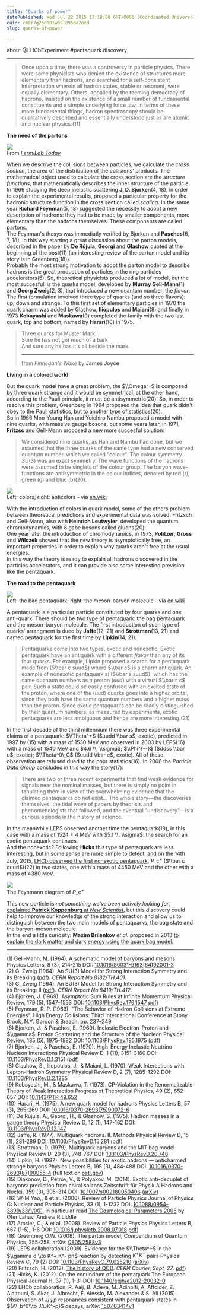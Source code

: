 ```yaml
---
title: "Quarks of power"
datePublished: Wed Jul 22 2015 13:18:00 GMT+0000 (Coordinated Universal Time)
cuid: cm8r7g2od001w09l8958a2oxd
slug: quarks-of-power

---
```



about @LHCbExperiment #pentaquark discovery

* * *

> Once upon a time, there was a controversy in particle physics. There were some physicists who denied the existence of structures more elementary than hadrons, and searched for a self-consistent interpretation wherein all hadron states, stable or resonant, were equally elementary. Others, appalled by the teeming democracy of hadrons, insisted on the existence of a small number of fundamental constituents and a simple underlying force law. In terms of these more fundamental things, hadron spectroscopy should be qualitatively described and essentially understood just as are atomic and nuclear physics.(11)

**The need of the partons**

![](https://cdn.hashnode.com/res/hashnode/image/upload/v1743070957399/5bf58790-077e-4416-ad20-2a0c42da5f54.jpeg)  
From [_FermiLab Today_](http://www.fnal.gov/pub/today/archive/archive_2012/today12-05-04_NutshellReadMore.html)

When we descrive the collisions between particles, we calculate the _cross section_, the area of the distribution of the collisions' products. The mathematical object used to calculate the cross section are the _structure functions_, that mathematically describes the inner structure of the particle. In 1969 studying the deep inelastic scattering **J. D. Bjorken**(4, 18), in order to explain the experimental results, proposed a particular property for the hadronic structure function in the cross section called _scaling_. In the same year **Richard Feynman**(5, 18) suggested the necessity to adopt a new description of hadrons: they had to be made by smaller components, more elementary than the hadrons themselves. These components are called partons.  
The Feynman's thesys was immediatly verified by Bjorken and **Paschos**(6, 7, 18), in this way starting a great discussion about the parton models, described in the paper by **De Rújula**, **Georgi** and **Glashow** quoted at the beginning of the post(11) (an interesting review of the parton model and its story is in Greenberg(18)).  
Probably the most strong motivation to adopt the parton model to describe hadrons is the great production of particles in the ring particles accelerators(5). So, theoretical physicists produced a lot of model, but the most succesfull is the quarks model, developed by **Murray Gell-Mann**(1) and **Georg Zweig**(2, 3), that introduced a new quantum number, the _flavor_. The first formulation involved three type of quarks (and so three flavors): up, down and strange. To this first set of elementary particles in 1970 the quark charm was added by Glashow, **Iliopulos** and **Maiani**(8) and finally in 1973 **Kobayashi** and **Maskawa**(9) completed the family with the two last quark, top and bottom, named by **Harari**(10) in 1975.

> Three quarks for Muster Mark!  
> Sure he has not got much of a bark  
> And sure any he has it's all beside the mark.
> 
> * * *
> 
> from _Finnegan's Wake_ by **James Joyce**

**Living in a colored world**

But the quark model have a great problem, the $\\Omega^-$ is composed by three quark strange and it would be symmetrical; at the other hand, according to the Pauli principle, it must be antisymmetric(20). So, in order to resolve this problem, Greenberg in 1964 proposed the idea that quark didn't obey to the Pauli statistics, but to another type of statistics(20).  
So in 1966 Moo-Young Han and Yoichiro Nambu proposed a model with nine quarks, with massive gauge bosons, but some years later, in 1971, **Fritzsc** and Gell-Mann proposed a new more succesful solution:

> We considered nine quarks, as Han and Nambu had done, but we assumed that the three quarks of the same type had a new conserved quantum number, which we called "colour". The colour symmetry $SU(3)$ was an exact symmetry. The wave functions of the hadrons were assumed to be singlets of the colour group. The baryon wave-functions are antisymmetric in the colour indices, denoted by red (r), green (g) and blue (b)(20).

![](https://cdn.hashnode.com/res/hashnode/image/upload/v1743070958796/a60dd169-930b-459e-ad67-d93795c0b6e1.jpeg)  
Left: colors; right: anticolors - via [en.wiki](https://en.wikipedia.org/wiki/Color_charge)

With the introduction of colors in quark model, some of the others problem between theoretical predictions and experimental data was solved: Fritzsch and Gell-Mann, also with **Heinrich Leutwyler**, developed the quantum chromodynamics, with 8 gabe bosons called gluons(20).  
One year later the introduction of chromodynamics, in 1973, **Politzer**, **Gross** and **Wilczek** showed that the new theory is asymptotically free, an important properties in order to explain why quarks aren't free at the usual energies.  
In this way the theory is ready to explain all hadrons discovered in the particles accelerators, and it can provide also some interesting prevision like the pentaquark.

**The road to the pentaquark**

![](https://cdn.hashnode.com/res/hashnode/image/upload/v1743070960015/0d9e2e39-b860-4970-8334-a57b817d6a88.jpeg)  
Left: the bag pentaquark; right: the meson-baryon molecule - via [en.wiki](https://en.wikipedia.org/wiki/Pentaquark)

A pentaquark is a particular particle constituted by four quarks and one anti-quark. There should be two type of pentaquark: the bag pentaquark and the meson-baryon molecule. The first introduction of such type of quarks' arrangment is dued by **Jaffe**(12, 21) and **Strottman**(13, 21) and named pentaquark for the first time by **Lipkin**(14, 21).

> Pentaquarks come into two types, exotic and nonexotic. Exotic pentaquark have an antiquark with a different _flavor_ than any of its four quarks. For example, Lipkin proposed a search for a pentaquark made from ($\\bar c suud$) where $\\bar c$ is a charm antiquark. An example of nonexotic pentaquark si ($\\bar s suud$), which has the same quantum numbers as a proton ($uud$) with a virtual $\\bar s s$ pair. Such a state could be easily confused with an excited state of the proton, where one of the ($uud$) quarks goes into a higher orbital, since they both have the same quantum numbers and a higher mass than the proton. Since exotic pentaquarks can be readly distinguished by their quantum numbers, as measured by experiments, exotic pentaquarks are less ambiguous and hence are more interesting.(21)

In the first decade of the third millennium there was three experimental claims of a pentaquark: $\\Theta^+$ ($uudd \\bar s$, exotic), predicted in 1997 by (15) with a mass of 1530 MeV and observed in 2003 by LEPS(16) with a mass of 1540 MeV and $4.6 \\, \\sigma$; $\\Phi^{--}$ ($ddss \\bar u$, exotic); $\\Theta^0\_C$ ($uudd \\bar c$, exotic). All of these observation are refused dued to the poor statistics(16). In 2008 the _Particle Data Group_ concluded in this way the story(17):

> There are two or three recent experiments that find weak evidence for signals near the nominal masses, but there is simply no point in tabulating them in view of the overwhelming evidence that the claimed pentaquarks do not exist... The whole story—the discoveries themselves, the tidal wave of papers by theorists and phenomenologists that followed, and the eventual "undiscovery"—is a curious episode in the history of science.

In the meanwhile LEPS observed another time the pentaquark(19), in this case with a mass of 1524 ± 4 MeV with $5.1 \\, \\sigma$: the search for an exotic pentaquark continues.  
And the nonexotic? Following **Hicks** this type of pentaquark are less interesting, but in some sense are more simple to detect, and on the 14th July, 2015, [LHCb observed the first nonexotic pentaquark](http://lhcb-public.web.cern.ch/lhcb-public/Welcome.html#Penta), $P\_c^+$ ($\\bar c cuud$)(22) in two states, one with a mass of 4450 MeV and the other with a mass of 4380 MeV.

![](https://cdn.hashnode.com/res/hashnode/image/upload/v1743070961494/682f27f6-2c65-4163-a6fd-50118eb4f4cf.jpeg)  
The Feynmann diagram of $P\_c^+$

This new particle is _not something we've been actively looking for_, [explained **Patrick Koppenburg** at _New Scientist_](https://www.newscientist.com/article/dn27892-pentaquark-discovery-at-lhc-shows-long-sought-new-form-of-matter/), but this discovery could help to improve our knowledge of the strong interaction and allow us to distinguish between the two main models of pentaquarks, the bag state and the baryon-meson molecule.  
In the end a little curiosity: **Maxim Brilenkov** _et al._ proposed in 2013 [to explain the dark matter and dark energy using the quark bag model](http://arxiv.org/abs/1304.7521).

* * *

(1) Gell-Mann, M. (1964). A schematic model of baryons and mesons Physics Letters, 8 (3), 214-215 DOI: [10.1016/S0031-9163(64)92001-3](http://dx.doi.org/10.1016/S0031-9163(64)92001-3)  
(2) G. Zweig (1964). An SU(3) Model for Strong Interaction Symmetry and its Breaking ([pdf](http://cds.cern.ch/record/352337/files/CERN-TH-401.pdf)). _CERN Report No.8182/TH.401_.  
(3) G. Zweig (1964). An SU(3) Model for Strong Interaction Symmetry and its Breaking: II ([pdf](http://lib-www.lanl.gov/la-pubs/00323548.pdf)). _CERN Report No.8419/TH.412_.  
(4) Bjorken, J. (1969). Asymptotic Sum Rules at Infinite Momentum Physical Review, 179 (5), 1547-1553 DOI: [10.1103/PhysRev.179.1547](http://dx.doi.org/10.1103/PhysRev.179.1547) [pdf](http://slac.stanford.edu/cgi-wrap/getdoc/slac-pub-0510.pdf))  
(5) Feynman, R. P. (1969). "The Behavior of Hadron Collisions at Extreme Energies". High Energy Collisions: Third International Conference at Stony Brook, N.Y. Gordon & Breach. pp. 237–249  
(6) Bjorken, J., & Paschos, E. (1969). Inelastic Electron-Proton and $\\gamma$-Proton Scattering and the Structure of the Nucleon Physical Review, 185 (5), 1975-1982 DOI: [10.1103/PhysRev.185.1975](http://dx.doi.org/10.1103/PhysRev.185.1975) ([pdf](http://inspirehep.net/record/54851/files/slac-pub-0572.pdf))  
(7) Bjorken, J., & Paschos, E. (1970). High-Energy Inelastic Neutrino-Nucleon Interactions Physical Review D, 1 (11), 3151-3160 DOI: [10.1103/PhysRevD.1.3151](http://dx.doi.org/10.1103/PhysRevD.1.3151) ([pdf](http://inspirehep.net/record/54844/files/slac-pub-0678.pdf))  
(8) Glashow, S., Iliopoulos, J., & Maiani, L. (1970). Weak Interactions with Lepton-Hadron Symmetry Physical Review D, 2 (7), 1285-1292 DOI: [10.1103/PhysRevD.2.1285](http://dx.doi.org/10.1103/PhysRevD.2.1285)  
(9) Kobayashi, M., & Maskawa, T. (1973). CP-Violation in the Renormalizable Theory of Weak Interaction Progress of Theoretical Physics, 49 (2), 652-657 DOI: [10.1143/PTP.49.652](http://dx.doi.org/10.1143/PTP.49.652)  
(10) Harari, H. (1975). A new quark model for hadrons Physics Letters B, 57 (3), 265-269 DOI: [10.1016/0370-2693(75)90072-6](http://dx.doi.org/10.1016/0370-2693(75)90072-6)  
(11) De Rújula, A., Georgi, H., & Glashow, S. (1975). Hadron masses in a gauge theory Physical Review D, 12 (1), 147-162 DOI: [10.1103/PhysRevD.12.147](http://dx.doi.org/10.1103/PhysRevD.12.147)  
(12) Jaffe, R. (1977). Multiquark hadrons. II. Methods Physical Review D, 15 (1), 281-289 DOI: [10.1103/PhysRevD.15.281](http://dx.doi.org/10.1103/PhysRevD.15.281) ([pdf](http://inspirehep.net/record/109062/files/slac-pub-1773.pdf))  
(13) Strottman, D. (1979). Multiquark baryons and the MIT bag model Physical Review D, 20 (3), 748-767 DOI: [10.1103/PhysRevD.20.748](http://dx.doi.org/10.1103/PhysRevD.20.748)  
(14) Lipkin, H. (1987). New possibilities for exotic hadrons — anticharmed strange baryons Physics Letters B, 195 (3), 484-488 DOI: [10.1016/0370-2693(87)90055-4](http://dx.doi.org/10.1016/0370-2693(87)90055-4) (full text on [osti.gov](http://www.osti.gov/scitech/biblio/6407204-h7WguF/))  
(15) Diakonov, D., Petrov, V., & Polyakov, M. (2014). Exotic anti-decuplet of baryons: prediction from chiral solitons Zeitschrift für Physik A Hadrons and Nuclei, 359 (3), 305-314 DOI: [10.1007/s002180050406](http://dx.doi.org/10.1007/s002180050406) ([arXiv](http://arxiv.org/abs/hep-ph/9703373))  
(16) W-M Yao,, & et al. (2006). Review of Particle Physics Journal of Physics G: Nuclear and Particle Physics, 33 (1), 1-1232 DOI: [10.1088/0954-3899/33/1/001](http://dx.doi.org/10.1088/0954-3899/33/1/001), in particular read [The Cosmological Parameters 2006](http://arxiv.org/abs/astro-ph/0601168) by Ofer Lahav, Andrew R Liddle  
(17) Amsler, C., & et al. (2008). Review of Particle Physics Physics Letters B, 667 (1-5), 1-6 DOI: [10.1016/j.physletb.2008.07.018](http://dx.doi.org/10.1016/j.physletb.2008.07.018) [pdf](http://pdg.lbl.gov/2008/download/rpp-2008-plB667.pdf))  
(18) Greenberg O.W. (2008). The parton model, Compendium of Quantum Physics, 255-258. arXiv: [0805.2588v3](http://arxiv.org/abs/0805.2588v3)  
(19) LEPS collaboration (2009). Evidence for the $\\Theta^+$ in the $\\gamma d \\to K^+ K^- pn$ reaction by detecting $K^+ K^-$ pairs Physical Review C, 79 (2) DOI: [10.1103/PhysRevC.79.025210](http://dx.doi.org/10.1103/PhysRevC.79.025210) ([arXiv](http://arxiv.org/abs/0812.1035))  
(20) Fritzsch, H. (2012). [The history of QCD](http://cerncourier.com/cws/article/cern/50796). _CERN Courier, Sept, 27_. [pdf](http://cds.cern.ch/record/1734855/files/vol52-issue8-p021-e.pdf))  
(21) Hicks, K. (2012). On the conundrum of the pentaquark The European Physical Journal H, 37 (1), 1-31 DOI: [10.1140/epjh/e2012-20032-0](http://dx.doi.org/10.1140/epjh/e2012-20032-0)  
(22) LHCb collaboration, R. Aaij, B. Adeva, M. Adinolfi, A. Affolder, Z. Ajaltouni, S. Akar, J. Albrecht, F. Alessio, M. Alexander & S. Ali (2015). Observation of $J/ψp$ resonances consistent with pentaquark states in ${Λ\_b^0\\to J/ψK^-p}$ decays, arXiv: [1507.03414v1](http://arxiv.org/abs/1507.03414v1)